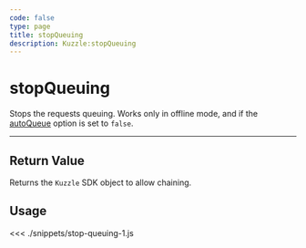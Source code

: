 ```yaml
---
code: false
type: page
title: stopQueuing
description: Kuzzle:stopQueuing
---
```


# stopQueuing

Stops the requests queuing. Works only in offline mode, and if the [autoQueue](/sdk/js/5/core-classes/kuzzle/#properties) option is set to `false`.

---

## Return Value

Returns the `Kuzzle` SDK object to allow chaining.

## Usage

<<< ./snippets/stop-queuing-1.js
